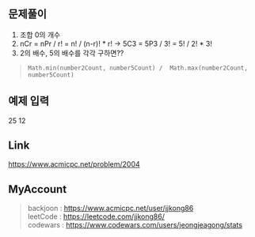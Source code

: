 ## 문제풀이
 1. 조합 0의 개수
 2. nCr = nPr / r! = n! / (n-r)! * r! -> 5C3 = 5P3 / 3! = 5! / 2! * 3!
 3. 2의 배수, 5의 배수를 각각 구하면??
 
> ```
> Math.min(number2Count, number5Count) /  Math.max(number2Count, number5Count)
> ```

## 예제 입력
25 12

## Link
https://www.acmicpc.net/problem/2004

## MyAccount

> backjoon : <https://www.acmicpc.net/user/jjkong86>  
> leetCode : <https://leetcode.com/jjkong86/>  
> codewars : https://www.codewars.com/users/jeongjeagong/stats
